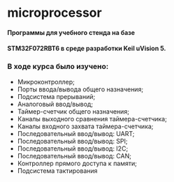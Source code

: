 # microprocessor

#### Программы для учебного стенда на базе
#### STM32F072RBT6 в среде разработки Keil uVision 5.

### В ходе курса было изучено:
* Микроконтроллер; 
* Порты ввода/вывода общего назначения;
* Подсистема прерываний;
* Аналоговый ввод/вывод;
* Таймер-счетчик общего назначения;
* Каналы выходного сравнения таймера-счетчика;
* Каналы входного захвата таймера-счетчика;
* Последовательный ввод/вывод: UART;
* Последовательный ввод/вывод: SPI;
* Последовательный ввод/вывод: I2C;
* Последовательный ввод/вывод: CAN;
* Контроллер прямого доступа к памяти;
* Подсистема тактирования


